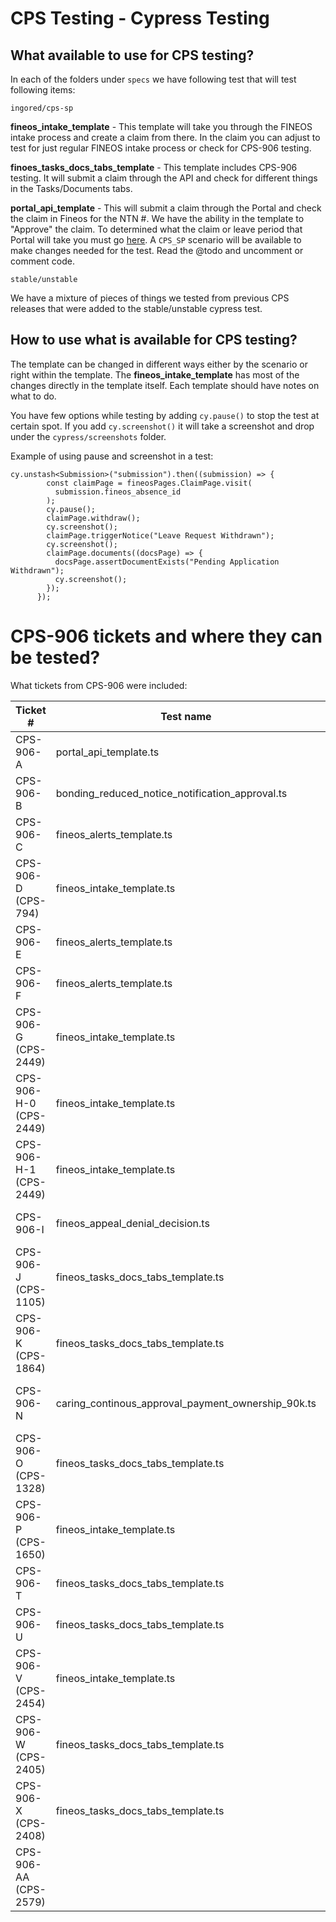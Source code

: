 CPS Testing - Cypress Testing
========================================

## What available to use for CPS testing?
In each of the folders under `specs` we have following test that will test following items:

`ingored/cps-sp`

**fineos_intake_template** - This template will take you through the FINEOS intake process and create a claim from there.
In the claim you can adjust to test for just regular FINEOS intake process or check for CPS-906 testing.

**finoes_tasks_docs_tabs_template** - This template includes CPS-906 testing. It will submit a claim through the API and check for different things in the Tasks/Documents tabs.

**portal_api_template** - This will submit a claim through the Portal and check the claim in Fineos for the NTN #. We have the ability in the template to "Approve" the claim.
To determined what the claim or leave period that Portal will take you must go [here](/src/scenarios/cypress). A `CPS_SP` scenario will be available to make changes needed for the test. Read the @todo and uncomment or comment code.

`stable/unstable`

We have a mixture of pieces of things we tested from previous CPS releases that were added to the stable/unstable cypress test.

## How to use what is available for CPS testing?

The template can be changed in different ways either by the scenario or right within the template.
The **fineos_intake_template** has most of the changes directly in the template itself. Each template should have notes on what to do.

You have few options while testing by adding `cy.pause()` to stop the test at certain spot. If you add `cy.screenshot()` it will take a screenshot and drop under the `cypress/screenshots` folder.

Example of using pause and screenshot in a test:
```angular2html
cy.unstash<Submission>("submission").then((submission) => {
        const claimPage = fineosPages.ClaimPage.visit(
          submission.fineos_absence_id
        );
        cy.pause();
        claimPage.withdraw();
        cy.screenshot();
        claimPage.triggerNotice("Leave Request Withdrawn");
        cy.screenshot();
        claimPage.documents((docsPage) => {
          docsPage.assertDocumentExists("Pending Application Withdrawn");
          cy.screenshot();
        });
      });
```

# CPS-906 tickets and where they can be tested?

What tickets from CPS-906 were included:

| Ticket #               | Test name                                          | Leave Type             | Leave Periods        | Notes                                                                                    |
|------------------------|----------------------------------------------------|------------------------|----------------------|------------------------------------------------------------------------------------------|
| CPS-906-A              | portal_api_template.ts                             | Any                    | Any                  | Checking O/R tab available                                                               |
| CPS-906-B              | bonding_reduced_notice_notification_approval.ts    | Any                    | Any                  | Checking SOM Designation                                                                 |
| CPS-906-C              | fineos_alerts_template.ts                          | Any                    | Any                  | Alert for specific dateae 60/90 calendar days                                            |
| CPS-906-D (CPS-794)    | fineos_intake_template.ts                          | Any                    | Any                  | Check character limit in the Case Notesing                                               |
| CPS-906-E              | fineos_alerts_template.ts                          | Care for Family Member | Any                  | Alert for a Self Employed Employee                                                       |
| CPS-906-F              | fineos_alerts_template.ts                          | Any                    | Any                  | Alert for Terminated/Retired/Former Employee                                             |
| CPS-906-G (CPS-2449)   | fineos_intake_template.ts                          | Bonding                | Reduced/Intermittent | Check the Restriction in the Adjudicate                                                  |
| CPS-906-H-0 (CPS-2449) | fineos_intake_template.ts                          | Any                    | Any                  | Checking for the Identification Proof in Plan Evidence                                   |
| CPS-906-H-1 (CPS-2449) | fineos_intake_template.ts                          | Any                    | Any                  | Checking all Leave Types for Minimum Increment to does not apply                         |
| CPS-906-I              | fineos_appeal_denial_decision.ts                   | Any                    | Any                  | Adding Appeals through the Sub Case in Absence Case                                      |
| CPS-906-J (CPS-1105)   | fineos_tasks_docs_tabs_template.ts                 | Any                    | Any                  | Checking the document folder structure (Inbound, Outbound, and eForms)                   |
| CPS-906-K (CPS-1864)   | fineos_tasks_docs_tabs_template.ts                 | Any                    | Any                  | Checking multiple TaskType for SLA working days                                          |
| CPS-906-N              | caring_continous_approval_payment_ownership_90k.ts | Any                    | Any                  | Checking the Paid Leave Case routing ownership assigned to DFML Program Integrity        |
| CPS-906-O (CPS-1328)   | fineos_tasks_docs_tabs_template.ts                 | Any                    | Any                  | Checking for "Additional Information" and 9 working days                                 |
| CPS-906-P (CPS-1650)   | fineos_intake_template.ts                          | Any                    | Any                  | Checking an alert for Hours Worked Per Week (HWPW) equals 0 or NULL                      |
| CPS-906-T              | fineos_tasks_docs_tabs_template.ts                 | Any                    | Any                  | Check for "Certification Overdue Notification" not showing                               |
| CPS-906-U              | fineos_tasks_docs_tabs_template.ts                 | Any                    | Any                  | Check for "Additional Information Review" not showing                                    |
| CPS-906-V (CPS-2454)   | fineos_intake_template.ts                          | Bonding                | Any                  | Check the Plan Evidence decision is pending                                              |
| CPS-906-W (CPS-2405)   | fineos_tasks_docs_tabs_template.ts                 | Any                    | Any                  | Checking the inbound form for forms                                                      |
| CPS-906-X (CPS-2408)   | fineos_tasks_docs_tabs_template.ts                 | Any                    | Any                  | Check for multiple ID Proof in the document directory                                    |
| CPS-906-AA (CPS-2579)  |                                                    | Any                    | Any                  | Check the Work Pattern is populated alert for the Work Absence Detail in the Intake form |
